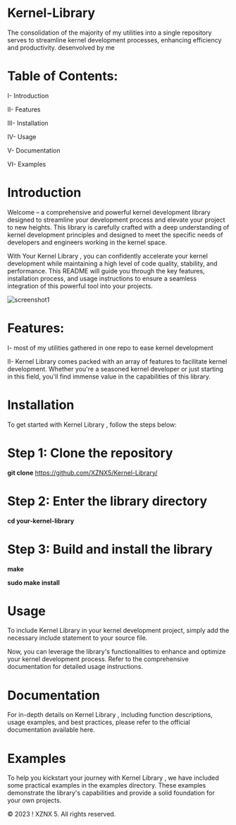 # Kernel-Library
The consolidation of the majority of my utilities into a single repository serves to streamline kernel development processes, enhancing efficiency and productivity. desenvolved by me



# Table of Contents:
I- Introduction

II- Features

III- Installation

IV- Usage

V- Documentation

VI- Examples


# Introduction
Welcome  – a comprehensive and powerful kernel development library designed to streamline your development process and elevate your project to new heights. This library is carefully crafted with a deep understanding of kernel development principles and designed to meet the specific needs of developers and engineers working in the kernel space.

With Your Kernel Library , you can confidently accelerate your kernel development while maintaining a high level of code quality, stability, and performance. This README will guide you through the key features, installation process, and usage instructions to ensure a seamless integration of this powerful tool into your projects.

![screenshot1](https://upload.wikimedia.org/wikipedia/commons/thumb/8/8f/Kernel_Layout.svg/1200px-Kernel_Layout.svg.png)

# Features:
I- most of my utilities gathered in one repo to ease kernel development 

II- Kernel Library  comes packed with an array of features to facilitate kernel development. Whether you're a seasoned kernel developer or just starting in this field, you'll find immense value in the capabilities of this library.

# Installation
To get started with  Kernel Library , follow the steps below:



# Step 1: Clone the repository
**git clone** https://github.com/XZNX5/Kernel-Library/

# Step 2: Enter the library directory
**cd your-kernel-library**

# Step 3: Build and install the library
**make**

**sudo make install**

# Usage
To include  Kernel Library  in your kernel development project, simply add the necessary include statement to your source file.

Now, you can leverage the library's functionalities to enhance and optimize your kernel development process. Refer to the comprehensive documentation for detailed usage instructions.


# Documentation
For in-depth details on  Kernel Library , including function descriptions, usage examples, and best practices, please refer to the official documentation available here.

# Examples
To help you kickstart your journey with Kernel Library , we have included some practical examples in the examples directory. These examples demonstrate the library's capabilities and provide a solid foundation for your own projects.







© 2023 ! XZNX 5. All rights reserved.
